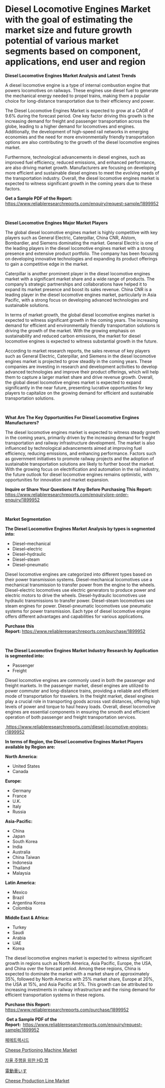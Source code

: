 <p><h1>Diesel Locomotive Engines Market with the goal of estimating the market size and future growth potential of various market segments based on component, applications, end user and region</h1></p><p><strong>Diesel Locomotive Engines Market Analysis and Latest Trends</strong></p>
<p><p>A diesel locomotive engine is a type of internal combustion engine that powers locomotives on railways. These engines use diesel fuel to generate the mechanical energy needed to propel trains, making them a popular choice for long-distance transportation due to their efficiency and power.</p><p>The Diesel Locomotive Engines Market is expected to grow at a CAGR of 9.6% during the forecast period. One key factor driving this growth is the increasing demand for freight and passenger transportation across the globe, leading to a higher demand for locomotives and engines. Additionally, the development of high-speed rail networks in emerging economies and the need for more environmentally friendly transportation options are also contributing to the growth of the diesel locomotive engines market.</p><p>Furthermore, technological advancements in diesel engines, such as improved fuel efficiency, reduced emissions, and enhanced performance, are also driving market growth. Manufacturers are focusing on developing more efficient and sustainable diesel engines to meet the evolving needs of the transportation industry. Overall, the diesel locomotive engines market is expected to witness significant growth in the coming years due to these factors.</p></p>
<p><strong>Get a Sample PDF of the Report:&nbsp;</strong> <a href="https://www.reliableresearchreports.com/enquiry/request-sample/1899952">https://www.reliableresearchreports.com/enquiry/request-sample/1899952</a></p>
<p>&nbsp;</p>
<p><strong>Diesel Locomotive Engines Major Market Players</strong></p>
<p><p>The global diesel locomotive engines market is highly competitive with key players such as General Electric, Caterpillar, China CNR, Alstom, Bombardier, and Siemens dominating the market. General Electric is one of the leading players in the diesel locomotive engines market with a strong presence and extensive product portfolio. The company has been focusing on developing innovative technologies and expanding its product offerings to gain a competitive edge in the market.</p><p>Caterpillar is another prominent player in the diesel locomotive engines market with a significant market share and a wide range of products. The company’s strategic partnerships and collaborations have helped it to expand its market presence and boost its sales revenue. China CNR is a leading player in the diesel locomotive engines market, particularly in Asia Pacific, with a strong focus on developing advanced technologies and sustainable solutions.</p><p>In terms of market growth, the global diesel locomotive engines market is expected to witness significant growth in the coming years. The increasing demand for efficient and environmentally friendly transportation solutions is driving the growth of the market. With the growing emphasis on sustainability and reduced carbon emissions, the market for diesel locomotive engines is expected to witness substantial growth in the future.</p><p>According to market research reports, the sales revenue of key players such as General Electric, Caterpillar, and Siemens in the diesel locomotive engines market is projected to grow steadily in the coming years. These companies are investing in research and development activities to develop advanced technologies and improve their product offerings, which will help them to capture a larger market share and drive revenue growth. Overall, the global diesel locomotive engines market is expected to expand significantly in the near future, presenting lucrative opportunities for key players to capitalize on the growing demand for efficient and sustainable transportation solutions.</p></p>
<p>&nbsp;</p>
<p><strong>What Are The Key Opportunities For Diesel Locomotive Engines Manufacturers?</strong></p>
<p><p>The diesel locomotive engines market is expected to witness steady growth in the coming years, primarily driven by the increasing demand for freight transportation and railway infrastructure development. The market is also influenced by technological advancements aimed at improving fuel efficiency, reducing emissions, and enhancing performance. Factors such as government initiatives to promote railway projects and the adoption of sustainable transportation solutions are likely to further boost the market. With the growing focus on electrification and automation in the rail industry, the future outlook for diesel locomotive engines remains optimistic, with opportunities for innovation and market expansion.</p></p>
<p><strong>Inquire or Share Your Questions If Any Before Purchasing This Report:</strong> <a href="https://www.reliableresearchreports.com/enquiry/pre-order-enquiry/1899952">https://www.reliableresearchreports.com/enquiry/pre-order-enquiry/1899952</a></p>
<p>&nbsp;</p>
<p><strong>Market Segmentation</strong></p>
<p><strong>The Diesel Locomotive Engines Market Analysis by types is segmented into:</strong></p>
<p><ul><li>Diesel–mechanical</li><li>Diesel–electric</li><li>Diesel–hydraulic</li><li>Diesel–steam</li><li>Diesel–pneumatic</li></ul></p>
<p><p>Diesel locomotive engines are categorized into different types based on their power transmission systems. Diesel-mechanical locomotives use a mechanical transmission to transfer power from the engine to the wheels. Diesel-electric locomotives use electric generators to produce power and electric motors to drive the wheels. Diesel-hydraulic locomotives use hydraulic transmissions to transfer power. Diesel-steam locomotives use steam engines for power. Diesel-pneumatic locomotives use pneumatic systems for power transmission. Each type of diesel locomotive engine offers different advantages and capabilities for various applications.</p></p>
<p><strong>Purchase this Report:&nbsp;</strong><a href="https://www.reliableresearchreports.com/purchase/1899952">https://www.reliableresearchreports.com/purchase/1899952</a></p>
<p>&nbsp;</p>
<p><strong>The Diesel Locomotive Engines Market Industry Research by Application is segmented into:</strong></p>
<p><ul><li>Passenger</li><li>Freight</li></ul></p>
<p><p>Diesel locomotive engines are commonly used in both the passenger and freight markets. In the passenger market, diesel engines are utilized to power commuter and long-distance trains, providing a reliable and efficient mode of transportation for travelers. In the freight market, diesel engines play a crucial role in transporting goods across vast distances, offering high levels of power and torque to haul heavy loads. Overall, diesel locomotive engines are essential components in ensuring the smooth and efficient operation of both passenger and freight transportation services.</p></p>
<p><a href="https://www.reliableresearchreports.com/diesel-locomotive-engines-r1899952">&nbsp;https://www.reliableresearchreports.com/diesel-locomotive-engines-r1899952</a></p>
<p><strong>In terms of Region, the Diesel Locomotive Engines Market Players available by Region are:</strong></p>
<p>
    <p> <strong> North America: </strong>
        <ul>
            <li>United States</li>
            <li>Canada</li>
        </ul>
        </p> 
    <p> <strong> Europe: </strong>
        <ul>
            <li>Germany</li>
            <li>France</li>
            <li>U.K.</li>
            <li>Italy</li>
            <li>Russia</li>
        </ul>
        </p> 
    <p> <strong> Asia-Pacific: </strong>
        <ul>
            <li>China</li>
            <li>Japan</li>
            <li>South Korea</li>
            <li>India</li>
            <li>Australia</li>
            <li>China Taiwan</li>
            <li>Indonesia</li>
            <li>Thailand</li>
            <li>Malaysia</li>
        </ul>
        </p> 
    <p> <strong> Latin America: </strong>
        <ul>
            <li>Mexico</li>
            <li>Brazil</li>
            <li>Argentina Korea</li>
            <li>Colombia</li>
        </ul>
        </p> 
    <p> <strong> Middle East & Africa: </strong>
        <ul>
            <li>Turkey</li>
            <li>Saudi</li>
            <li>Arabia</li>
            <li>UAE</li>
            <li>Korea</li>
        </ul>
    </p>
    </p>
<p><p>The diesel locomotive engines market is expected to witness significant growth in regions such as North America, Asia Pacific, Europe, the USA, and China over the forecast period. Among these regions, China is expected to dominate the market with a market share of approximately 35%, followed by North America with 25% market share, Europe at 20%, the USA at 15%, and Asia Pacific at 5%. This growth can be attributed to increasing investments in railway infrastructure and the rising demand for efficient transportation systems in these regions.</p></p>
<p><strong>Purchase this Report: </strong><a href="https://www.reliableresearchreports.com/purchase/1899952">https://www.reliableresearchreports.com/purchase/1899952</a></p>
<p>&nbsp;<strong>Get a Sample PDF of the Report:&nbsp;&nbsp;</strong><a href="https://www.reliableresearchreports.com/enquiry/request-sample/1899952">https://www.reliableresearchreports.com/enquiry/request-sample/1899952</a></p>
<p><strong></strong></p>
<p><p><a href="https://github.com/fernandotryO5lson96765/Market-Research-Report-List-3/blob/main/209031269127.md">페메트렉시드</a></p><p><a href="https://github.com/francesprichey/Market-Research-Report-List-1/blob/main/cheese-portioning-machine-market.md">Cheese Portioning Machine Market</a></p><p><a href="https://github.com/CliftonFisher9067/Market-Research-Report-List-3/blob/main/106309169126.md">자율 주행을 위한 HD 맵</a></p><p><a href="https://github.com/NikitaBruen/Market-Research-Report-List-2/blob/main/610988854177.md">電動車いす</a></p><p><a href="https://github.com/lawrenceWatkins654/Market-Research-Report-List-1/blob/main/cheese-production-line-market.md">Cheese Production Line Market</a></p></p>